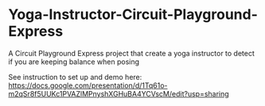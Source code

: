# Yoga-Instructor-Circuit-Playground-Express
A Circuit Playground Express project that create a yoga instructor to detect if you are keeping balance when posing

See instruction to set up and demo here:
https://docs.google.com/presentation/d/1Tq61o-m2qSr8f5UUKc1PVAZlMPnyshXGHuBA4YCVscM/edit?usp=sharing
